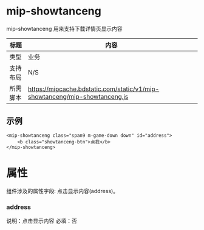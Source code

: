 # mip-showtanceng
mip-showtanceng 用来支持下载详情页显示内容

标题|内容
----|----
类型|业务
支持布局|N/S
所需脚本|https://mipcache.bdstatic.com/static/v1/mip-showtanceng/mip-showtanceng.js

## 示例

```
<mip-showtanceng class="span9 m-game-down down" id="address">
    <b class="showtanceng-btn">点我</b>
</mip-showtanceng>
```

# 属性

组件涉及的属性字段: 点击显示内容(address)。

### address

说明：点击显示内容
必填：否
